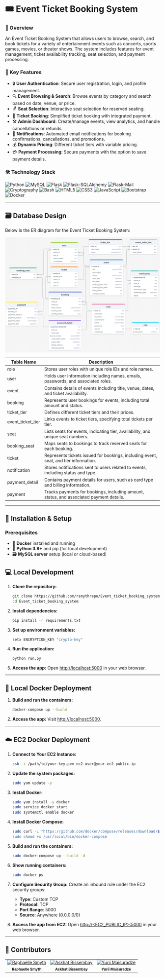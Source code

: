 # 🎟️ Event Ticket Booking System

### 📝 Overview
An Event Ticket Booking System that allows users to browse, search, and book tickets for a variety of entertainment events such as concerts, sports games, movies, or theater shows. The system includes features for event management, ticket availability tracking, seat selection, and payment processing.

### 🌟 Key Features
- 🔒 **User Authentication**: Secure user registration, login, and profile management.
- 🔍 **Event Browsing & Search**: Browse events by category and search based on date, venue, or price.
- 🪑 **Seat Selection**: Interactive seat selection for reserved seating.
- 🎫 **Ticket Booking**: Simplified ticket booking with integrated payment.
- 🛠️ **Admin Dashboard**: Create/manage events, view analytics, and handle cancellations or refunds.
- 📧 **Notifications**: Automated email notifications for booking confirmations, cancellations, and promotions.
- 💰 **Dynamic Pricing**: Different ticket tiers with variable pricing.
- 💳 **Payment Processing**: Secure payments with the option to save payment details.

### 🛠️ Technology Stack
![Python](https://img.shields.io/badge/Python-3776AB?style=for-the-badge&logo=python&logoColor=white)
![MySQL](https://img.shields.io/badge/MySQL-4479A1?style=for-the-badge&logo=mysql&logoColor=white)
![Flask](https://img.shields.io/badge/Flask-000000?style=for-the-badge&logo=flask&logoColor=white)
![Flask-SQLAlchemy](https://img.shields.io/badge/Flask--SQLAlchemy-DA291C?style=for-the-badge&logo=python&logoColor=white)
![Flask-Mail](https://img.shields.io/badge/Flask--Mail-000000?style=for-the-badge&logo=flask&logoColor=white)
![Cryptography](https://img.shields.io/badge/Cryptography-6A5ACD?style=for-the-badge&logo=python&logoColor=white)
![Bash](https://img.shields.io/badge/Bash-4EAA25?style=for-the-badge&logo=gnu-bash&logoColor=white)
![HTML5](https://img.shields.io/badge/HTML5-E34F26?style=for-the-badge&logo=html5&logoColor=white)
![CSS3](https://img.shields.io/badge/CSS3-1572B6?style=for-the-badge&logo=css3&logoColor=white)
![JavaScript](https://img.shields.io/badge/JavaScript-F7DF1E?style=for-the-badge&logo=javascript&logoColor=black)
![Bootstrap](https://img.shields.io/badge/Bootstrap-7952B3?style=for-the-badge&logo=bootstrap&logoColor=white)
![Docker](https://img.shields.io/badge/Docker-2496ED?style=for-the-badge&logo=docker&logoColor=white)

---

## 🗃️ Database Design
Below is the ER diagram for the Event Ticket Booking System:

![ER Diagram](database_setup/ER_Diagram.png)

| Table Name        | Description                                                                                     |
|-------------------|-------------------------------------------------------------------------------------------------|
| role              | Stores user roles with unique role IDs and role names.                                          |
| user              | Holds user information including names, emails, passwords, and associated roles.                |
| event             | Contains details of events including title, venue, dates, and ticket availability.              |
| booking           | Represents user bookings for events, including total amount and status.                         |
| ticket_tier       | Defines different ticket tiers and their prices.                                                |
| event_ticket_tier | Links events to ticket tiers, specifying total tickets per tier.                                |
| seat              | Lists seats for events, indicating tier, availability, and unique seat numbers.                 |
| booking_seat      | Maps seats to bookings to track reserved seats for each booking.                                |
| ticket            | Represents tickets issued for bookings, including event, seat, and tier information.            |
| notification      | Stores notifications sent to users related to events, including status and type.                |
| payment_detail    | Contains payment details for users, such as card type and billing information.                  |
| payment           | Tracks payments for bookings, including amount, status, and associated payment details.         |

---

## 🚀 Installation & Setup
### Prerequisites
- 🐋 **Docker** installed and running
- 🐍 **Python 3.9+** and pip (for local development)
- 🗃️ **MySQL server** setup (local or cloud-based)

## 💻 Local Development

1. **Clone the repository:**
   ```bash
   git clone https://github.com/rsmythrepo/Event_ticket_booking_system.git
   cd Event_ticket_booking_system
   ```

2. **Install dependencies:**
   ```bash
   pip install -r requirements.txt
   ```

3. **Set up environment variables:**
   ```bash
   setx ENCRYPTION_KEY "crypto-key"
   ```

4. **Run the application:**
   ```bash
   python run.py
   ```

5. **Access the app:**
   Open [http://localhost:5000](http://localhost:5000) in your web browser.

---

## 🐳 Local Docker Deployment

1. **Build and run the containers:**
   ```bash
   docker-compose up --build
   ```

2. **Access the app:**
   Visit [http://localhost:5000](http://localhost:5000).

---

## ☁️ EC2 Docker Deployment

1. **Connect to Your EC2 Instance:**
   ```bash
   ssh -i /path/to/your-key.pem ec2-user@your-ec2-public-ip
   ```

2. **Update the system packages:**
   ```bash
   sudo yum update -y
   ```

3. **Install Docker:**
   ```bash
   sudo yum install -y docker
   sudo service docker start
   sudo systemctl enable docker
   ```

4. **Install Docker Compose:**
   ```bash
   sudo curl -L "https://github.com/docker/compose/releases/download/$(curl -s https://api.github.com/repos/docker/compose/releases/latest | grep -Po '"tag_name": "\K[0-9.]+')" /docker-compose-$(uname -s)-$(uname -m)" -o /usr/local/bin/docker-compose
   sudo chmod +x /usr/local/bin/docker-compose
   ```

5. **Build and run the containers:**
   ```bash
   sudo docker-compose up --build -d
   ```

6. **Show running containers:**
   ```bash
   sudo docker ps
   ```

7. **Configure Security Group:**
   Create an inbound rule under the EC2 security groups:
   - **Type**: Custom TCP
   - **Protocol**: TCP
   - **Port Range**: 5000
   - **Source**: Anywhere (0.0.0.0/0)

8. **Access the app from EC2:**
   Open [http://<EC2_PUBLIC_IP>:5000](http://<EC2_PUBLIC_IP>:5000) in your web browser.

---

## 🤝 Contributors
<table>
  <tr>
    <td align="center">
      <a href="https://github.com/rsmythrepo">
        <img src="https://github.com/rsmythrepo.png" width="100px;" alt="Raphaelle Smyth"/><br />
        <sub><b>Raphaelle Smyth</b></sub>
    </td>
    <td align="center">
      <a href="https://github.com/AskhatBissembay">
        <img src="https://github.com/AskhatBissembay.png" width="100px;" alt="Askhat Bissembay"/><br />
        <sub><b>Askhat Bissembay</b></sub>
    </td>
    <td align="center">
      <a href="https://github.com/Vikiyuk">
        <img src="https://github.com/Vikiyuk.png" width="100px;" alt="Yurii Maisuradze"/><br />
        <sub><b>Yurii Maisuradze</b></sub>
    </td>
  </tr>
</table>














  





